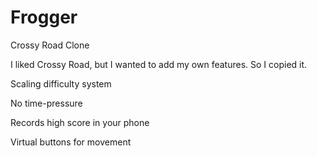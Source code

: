 # Frogger
Crossy Road Clone

I liked Crossy Road, but I wanted to add my own features. So I copied it.

Scaling difficulty system

No time-pressure

Records high score in your phone

Virtual buttons for movement
